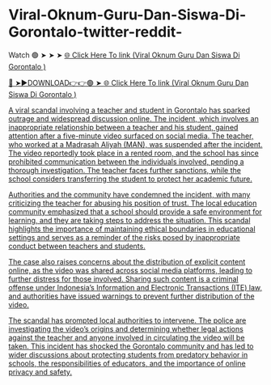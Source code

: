 # Viral-Oknum-Guru-Dan-Siswa-Di-Gorontalo-twitter-reddit-

Watch 🟢 ➤ ➤ ➤ <a href="https://honestreoa372.blogspot.com/?m=0"> 🌐 Click Here To link (Viral Oknum Guru Dan Siswa Di Gorontalo )


🔴 ➤►DOWNLOAD👉👉🟢 ➤   <a href="https://honestreoa372.blogspot.com/?m=0"> 🌐 Click Here To link (Viral Oknum Guru Dan Siswa Di Gorontalo ) 

A viral scandal involving a teacher and student in Gorontalo has sparked outrage and widespread discussion online. The incident, which involves an inappropriate relationship between a teacher and his student, gained attention after a five-minute video surfaced on social media. The teacher, who worked at a Madrasah Aliyah (MAN), was suspended after the incident. The video reportedly took place in a rented room, and the school has since prohibited communication between the individuals involved, pending a thorough investigation. The teacher faces further sanctions, while the school considers transferring the student to protect her academic future.

Authorities and the community have condemned the incident, with many criticizing the teacher for abusing his position of trust. The local education community emphasized that a school should provide a safe environment for learning, and they are taking steps to address the situation. This scandal highlights the importance of maintaining ethical boundaries in educational settings and serves as a reminder of the risks posed by inappropriate conduct between teachers and students.

The case also raises concerns about the distribution of explicit content online, as the video was shared across social media platforms, leading to further distress for those involved. Sharing such content is a criminal offense under Indonesia’s Information and Electronic Transactions (ITE) law, and authorities have issued warnings to prevent further distribution of the video.

The scandal has prompted local authorities to intervene. The police are investigating the video’s origins and determining whether legal actions against the teacher and anyone involved in circulating the video will be taken. This incident has shocked the Gorontalo community and has led to wider discussions about protecting students from predatory behavior in schools, the responsibilities of educators, and the importance of online privacy and safety.
